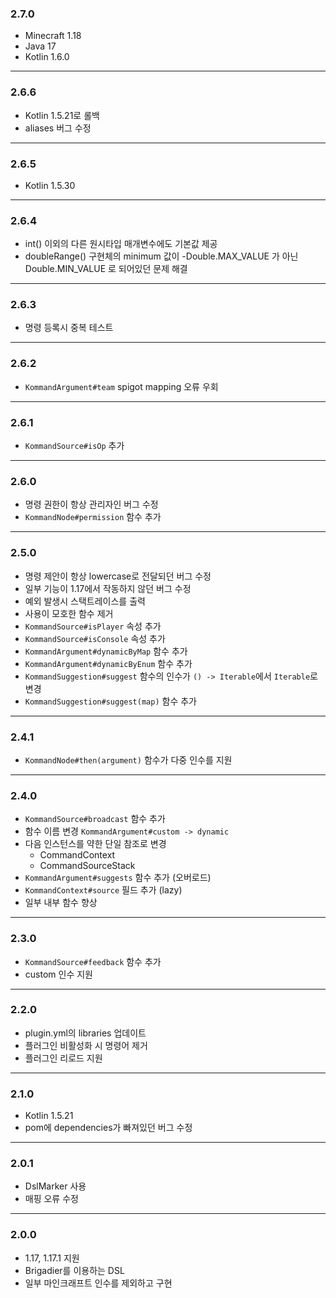 ### 2.7.0

* Minecraft 1.18
* Java 17
* Kotlin 1.6.0

---

### 2.6.6

* Kotlin 1.5.21로 롤백
* aliases 버그 수정

---

### 2.6.5

* Kotlin 1.5.30

---

### 2.6.4

* int() 이외의 다른 원시타입 매개변수에도 기본값 제공
* doubleRange() 구현체의 minimum 값이 -Double.MAX_VALUE 가 아닌 Double.MIN_VALUE 로 되어있던 문제 해결

---

### 2.6.3

* 명령 등록시 중복 테스트

---

### 2.6.2

* `KommandArgument#team` spigot mapping 오류 우회

---

### 2.6.1

* `KommandSource#isOp` 추가

---

### 2.6.0

* 명령 권한이 항상 관리자인 버그 수정
* `KommandNode#permission` 함수 추가

---

### 2.5.0

* 명령 제안이 항상 lowercase로 전달되던 버그 수정
* 일부 기능이 1.17에서 작동하지 않던 버그 수정
* 예외 발생시 스택트레이스를 출력
* 사용이 모호한 함수 제거
* `KommandSource#isPlayer` 속성 추가
* `KommandSource#isConsole` 속성 추가
* `KommandArgument#dynamicByMap` 함수 추가
* `KommandArgument#dynamicByEnum` 함수 추가
* `KommandSuggestion#suggest` 함수의 인수가 `() -> Iterable`에서 `Iterable`로 변경
* `KommandSuggestion#suggest(map)` 함수 추가

---

### 2.4.1

* `KommandNode#then(argument)` 함수가 다중 인수를 지원

---

### 2.4.0

* `KommandSource#broadcast` 함수 추가
* 함수 이름 변경 `KommandArgument#custom -> dynamic`
* 다음 인스턴스를 약한 단일 참조로 변경
    * CommandContext
    * CommandSourceStack
* `KommandArgument#suggests` 함수 추가 (오버로드)
* `KommandContext#source` 필드 추가 (lazy)
* 일부 내부 함수 향상

---

### 2.3.0

* `KommandSource#feedback` 함수 추가
* custom 인수 지원

---

### 2.2.0

* plugin.yml의 libraries 업데이트
* 플러그인 비활성화 시 명령어 제거
* 플러그인 리로드 지원

---

### 2.1.0

* Kotlin 1.5.21
* pom에 dependencies가 빠져있던 버그 수정

---

### 2.0.1

* DslMarker 사용
* 매핑 오류 수정

---

### 2.0.0

* 1.17, 1.17.1 지원
* Brigadier를 이용하는 DSL
* 일부 마인크래프트 인수를 제외하고 구현
